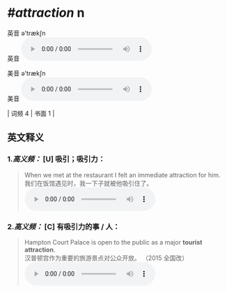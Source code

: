 # ***\#attraction*** n
英音 ə'trækʃn  
英音
<audio src="./media/attraction-B.aac" controls="controls"></audio>

美音 ə'trækʃn  
美音
<audio src="./media/attraction.aac" controls="controls"></audio>



| 词频 4 | 书面 1 |  

英文释义
---
### 1.*高义频：* **[U] 吸引；吸引力：**  

 > When we met at the restaurant I felt an immediate attraction for him.  
 > 我们在饭馆遇见时，我一下子就被他吸引住了。    
<audio src="./media/attraction-101_AAC.aac" controls="controls"></audio>

### 2.*高义频：* **[C] 有吸引力的事 / 人：**  

 > Hampton Court Palace is open to the public as a major **tourist attraction**.   
 > 汉普顿宫作为重要的旅游景点对公众开放。  （2015 全国改）  
<audio src="./media/attraction02.aac" controls="controls"></audio>



